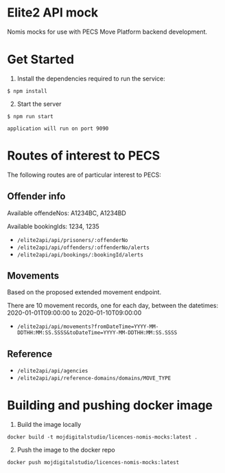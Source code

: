 # Elite2 API mock

Nomis mocks for use with PECS Move Platform backend development.

# Get Started

1. Install the dependencies required to run the service:

```
$ npm install
```

2. Start the server

```
$ npm run start

application will run on port 9090

```

# Routes of interest to PECS

The following routes are of particular interest to PECS:

## Offender info

Available offendeNos: A1234BC, A1234BD

Available bookingIds: 1234, 1235

- `/elite2api/api/prisoners/:offenderNo`
- `/elite2api/api/offenders/:offenderNo/alerts`
- `/elite2api/api/bookings/:bookingId/alerts`

## Movements

Based on the proposed extended movement endpoint.

There are 10 movement records, one for each day, between the datetimes: 2020-01-01T09:00:00 to 2020-01-10T09:00:00

- `/elite2api/api/movements?fromDateTime=YYYY-MM-DDTHH:MM:SS.SSSS&toDateTime=YYYY-MM-DDTHH:MM:SS.SSSS`

## Reference

- `/elite2api/api/agencies`
- `/elite2api/api/reference-domains/domains/MOVE_TYPE`

# Building and pushing docker image

1. Build the image locally

```
docker build -t mojdigitalstudio/licences-nomis-mocks:latest .
```

2. Push the image to the docker repo

```
docker push mojdigitalstudio/licences-nomis-mocks:latest
```
